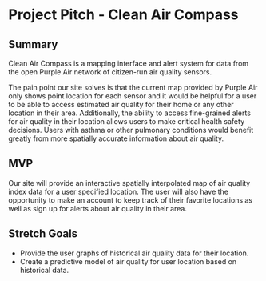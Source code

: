# Project Pitch - Clean Air Compass

## Summary

Clean Air Compass is a mapping interface and alert system for data from the open Purple Air network of citizen-run air quality sensors.

The pain point our site solves is that the current map provided by Purple Air only shows point location for each sensor and it would be helpful for a user to be able to access estimated air quality for their home or any other location in their area.  Additionally, the ability to access fine-grained alerts for air quality in their location allows users to make critical health safety decisions. Users with asthma or other pulmonary conditions would benefit greatly from more spatially accurate information about air quality.

## MVP

Our site will provide an interactive spatially interpolated map of air quality index data for a user specified location. The user will also have the opportunity to make an account to keep track of their favorite locations as well as sign up for alerts about air quality in their area.

## Stretch Goals

- Provide the user graphs of historical air quality data for their location.
- Create a predictive model of air quality for user location based on historical data.
